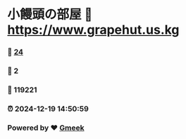 # 小饅頭の部屋 :link: https://www.grapehut.us.kg 
### :page_facing_up: [24](https://www.grapehut.us.kg/tag.html) 
### :speech_balloon: 2 
### :hibiscus: 119221 
### :alarm_clock: 2024-12-19 14:50:59 
### Powered by :heart: [Gmeek](https://github.com/Meekdai/Gmeek)
